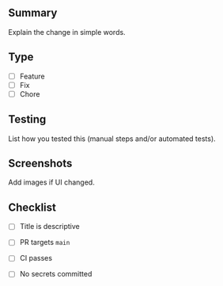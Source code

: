 ## Summary
Explain the change in simple words.

## Type
- [ ] Feature
- [ ] Fix
- [ ] Chore

## Testing
List how you tested this (manual steps and/or automated tests).

## Screenshots
Add images if UI changed.

## Checklist
- [ ] Title is descriptive
- [ ] PR targets `main`
- [ ] CI passes
- [ ] No secrets committed


